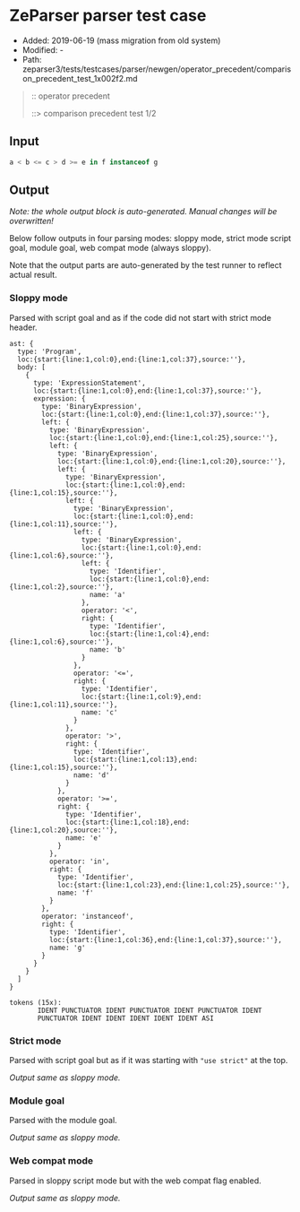# ZeParser parser test case

- Added: 2019-06-19 (mass migration from old system)
- Modified: -
- Path: zeparser3/tests/testcases/parser/newgen/operator_precedent/comparison_precedent_test_1x002f2.md

> :: operator precedent
>
> ::> comparison precedent test 1/2

## Input

`````js
a < b <= c > d >= e in f instanceof g
`````

## Output

_Note: the whole output block is auto-generated. Manual changes will be overwritten!_

Below follow outputs in four parsing modes: sloppy mode, strict mode script goal, module goal, web compat mode (always sloppy).

Note that the output parts are auto-generated by the test runner to reflect actual result.

### Sloppy mode

Parsed with script goal and as if the code did not start with strict mode header.

`````
ast: {
  type: 'Program',
  loc:{start:{line:1,col:0},end:{line:1,col:37},source:''},
  body: [
    {
      type: 'ExpressionStatement',
      loc:{start:{line:1,col:0},end:{line:1,col:37},source:''},
      expression: {
        type: 'BinaryExpression',
        loc:{start:{line:1,col:0},end:{line:1,col:37},source:''},
        left: {
          type: 'BinaryExpression',
          loc:{start:{line:1,col:0},end:{line:1,col:25},source:''},
          left: {
            type: 'BinaryExpression',
            loc:{start:{line:1,col:0},end:{line:1,col:20},source:''},
            left: {
              type: 'BinaryExpression',
              loc:{start:{line:1,col:0},end:{line:1,col:15},source:''},
              left: {
                type: 'BinaryExpression',
                loc:{start:{line:1,col:0},end:{line:1,col:11},source:''},
                left: {
                  type: 'BinaryExpression',
                  loc:{start:{line:1,col:0},end:{line:1,col:6},source:''},
                  left: {
                    type: 'Identifier',
                    loc:{start:{line:1,col:0},end:{line:1,col:2},source:''},
                    name: 'a'
                  },
                  operator: '<',
                  right: {
                    type: 'Identifier',
                    loc:{start:{line:1,col:4},end:{line:1,col:6},source:''},
                    name: 'b'
                  }
                },
                operator: '<=',
                right: {
                  type: 'Identifier',
                  loc:{start:{line:1,col:9},end:{line:1,col:11},source:''},
                  name: 'c'
                }
              },
              operator: '>',
              right: {
                type: 'Identifier',
                loc:{start:{line:1,col:13},end:{line:1,col:15},source:''},
                name: 'd'
              }
            },
            operator: '>=',
            right: {
              type: 'Identifier',
              loc:{start:{line:1,col:18},end:{line:1,col:20},source:''},
              name: 'e'
            }
          },
          operator: 'in',
          right: {
            type: 'Identifier',
            loc:{start:{line:1,col:23},end:{line:1,col:25},source:''},
            name: 'f'
          }
        },
        operator: 'instanceof',
        right: {
          type: 'Identifier',
          loc:{start:{line:1,col:36},end:{line:1,col:37},source:''},
          name: 'g'
        }
      }
    }
  ]
}

tokens (15x):
       IDENT PUNCTUATOR IDENT PUNCTUATOR IDENT PUNCTUATOR IDENT
       PUNCTUATOR IDENT IDENT IDENT IDENT IDENT ASI
`````

### Strict mode

Parsed with script goal but as if it was starting with `"use strict"` at the top.

_Output same as sloppy mode._

### Module goal

Parsed with the module goal.

_Output same as sloppy mode._

### Web compat mode

Parsed in sloppy script mode but with the web compat flag enabled.

_Output same as sloppy mode._
